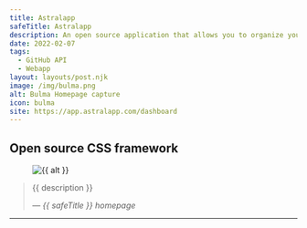 ```yaml
---
title: Astralapp
safeTitle: Astralapp
description: An open source application that allows you to organize your GitHub Stars with ease.
date: 2022-02-07
tags:
  - GitHub API
  - Webapp
layout: layouts/post.njk
image: /img/bulma.png
alt: Bulma Homepage capture
icon: bulma
site: https://app.astralapp.com/dashboard
---
```


<div class="box">

## Open source CSS framework

<figure class="image">
<img alt="{{ alt }}" src="{{ image }}" >
</figure>



> {{ description }}
>
> <cite>&mdash; {{ safeTitle }} homepage</cite>

</div>

---
